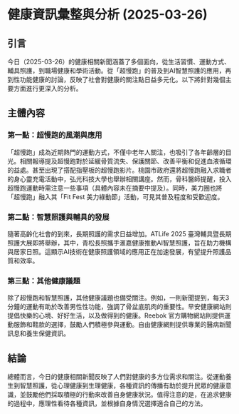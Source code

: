 # 健康資訊彙整與分析 (2025-03-26)

## 引言

今日（2025-03-26）的健康相關新聞涵蓋了多個面向，從生活習慣、運動方式、輔具照護，到職場健康和學術活動。從「超慢跑」的普及到AI智慧照護的應用，再到性功能健康的討論，反映了社會對健康的關注點日益多元化。以下將針對幾個主要方面進行更深入的分析。

## 主體內容

### 第一點：超慢跑的風潮與應用

「超慢跑」成為近期熱門的運動方式，不僅中老年人關注，也吸引了各年齡層的目光。相關報導提及超慢跑對於延緩骨質流失、保護關節、改善平衡和促進血液循環的益處。甚至出現了搭配指壓板的超慢跑影片。桃園市政府還將超慢跑融入求職者的身心靈充電活動中，弘光科技大學也舉辦相關講座。然而，骨科醫師提醒，投入超慢跑運動時需注意一些事項（具體內容未在摘要中提及）。同時，美力圈也將「超慢跑」融入其「Fit Fest 美力綠動節」活動，可見其普及程度和受歡迎度。

### 第二點：智慧照護與輔具的發展

隨著高齡化社會的到來，長期照護的需求日益增加。ATLife 2025 臺灣輔具暨長期照護大展即將舉辦，其中，青松長照攜手滙嘉健康推動AI智慧照護，旨在助力機構與居家日照。這顯示AI技術在健康照護領域的應用正在加速發展，有望提升照護品質和效率。

### 第三點：其他健康議題

除了超慢跑和智慧照護，其他健康議題也備受關注。例如，一則新聞提到，每天3分鐘的運動有助於改善男性性功能，強調了骨盆底肌肉的重要性。早安健康網站則提倡快樂的心境、好好生活，以及做得到的健康。Reebok 官方購物網站則提供運動服飾和鞋款的選擇，鼓勵人們積極參與運動。自由健康網則提供專業的醫病新聞訊息和養生保健資訊。

## 結論

總體而言，今日的健康相關新聞反映了人們對健康的多方位需求和關注。從運動養生到智慧照護，從心理健康到生理健康，各種資訊的傳播有助於提升民眾的健康意識，並鼓勵他們採取積極的行動來改善自身健康狀況。值得注意的是，在追求健康的過程中，應理性看待各種資訊，並根據自身情況選擇適合自己的方法。
